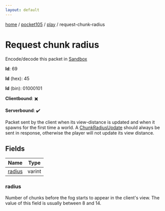 ```yaml
---
layout: default
---
```


[home](/)  /  [pocket105](/protocol/pocket105)  /  [play](/protocol/pocket105/play)  /  request-chunk-radius

# Request chunk radius

Encode/decode this packet in [Sandbox](../../../sandbox/pocket105#play.request_chunk_radius)

**Id**: 69

**Id** (hex): 45

**Id** (bin): 01000101

**Clientbound**: ✖️

**Serverbound**: ✔️

Packet sent by the client when its view-distance is updated and when it spawns for the first time a world. A [ChunkRadiusUpdate](#play_chunk-radius_update) should always be sent in response, otherwise the player will not update its view distance.

## Fields

Name | Type
---|---
[radius](#radius) | varint

### radius

Number of chunks before the fog starts to appear in the client's view. The value of this field is usually between 8 and 14.
